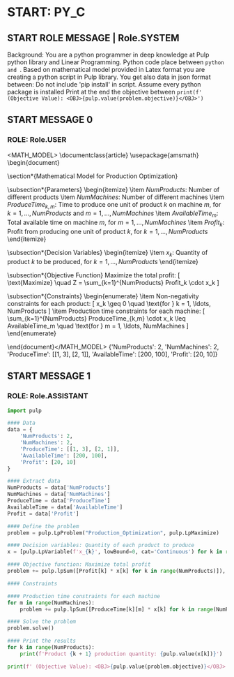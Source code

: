 # START: PY_C 
## START ROLE MESSAGE | Role.SYSTEM 
Background: You are a python programmer in deep knowledge at Pulp python library and Linear Programming. Python code place between ```python and ```. Based on mathematical model provided in Latex format you are creating a python script in Pulp library. You get also data in json format between: <DATA></DATA> Do not include 'pip install' in script. Assume every python package is installed Print at the end the objective between <OBJ></OBJ> `print(f' (Objective Value): <OBJ>{pulp.value(problem.objective)}</OBJ>')` 
## START MESSAGE 0 
### ROLE: Role.USER
<MATH_MODEL>
\documentclass{article}
\usepackage{amsmath}
\begin{document}

\section*{Mathematical Model for Production Optimization}

\subsection*{Parameters}
\begin{itemize}
    \item $NumProducts$: Number of different products
    \item $NumMachines$: Number of different machines
    \item $ProduceTime_{k,m}$: Time to produce one unit of product $k$ on machine $m$, for $k = 1, \ldots, NumProducts$ and $m = 1, \ldots, NumMachines$
    \item $AvailableTime_m$: Total available time on machine $m$, for $m = 1, \ldots, NumMachines$
    \item $Profit_k$: Profit from producing one unit of product $k$, for $k = 1, \ldots, NumProducts$
\end{itemize}

\subsection*{Decision Variables}
\begin{itemize}
    \item $x_k$: Quantity of product $k$ to be produced, for $k = 1, \ldots, NumProducts$
\end{itemize}

\subsection*{Objective Function}
Maximize the total profit:
\[
\text{Maximize} \quad Z = \sum_{k=1}^{NumProducts} Profit_k \cdot x_k
\]

\subsection*{Constraints}
\begin{enumerate}
    \item Non-negativity constraints for each product:
    \[
    x_k \geq 0 \quad \text{for } k = 1, \ldots, NumProducts
    \]
    \item Production time constraints for each machine:
    \[
    \sum_{k=1}^{NumProducts} ProduceTime_{k,m} \cdot x_k \leq AvailableTime_m \quad \text{for } m = 1, \ldots, NumMachines
    \]
\end{enumerate}

\end{document}</MATH_MODEL>
<DATA>
{'NumProducts': 2, 'NumMachines': 2, 'ProduceTime': [[1, 3], [2, 1]], 'AvailableTime': [200, 100], 'Profit': [20, 10]}</DATA>


## START MESSAGE 1 
### ROLE: Role.ASSISTANT
```python
import pulp

#### Data
data = {
    'NumProducts': 2,
    'NumMachines': 2,
    'ProduceTime': [[1, 3], [2, 1]],
    'AvailableTime': [200, 100],
    'Profit': [20, 10]
}

#### Extract data
NumProducts = data['NumProducts']
NumMachines = data['NumMachines']
ProduceTime = data['ProduceTime']
AvailableTime = data['AvailableTime']
Profit = data['Profit']

#### Define the problem
problem = pulp.LpProblem("Production_Optimization", pulp.LpMaximize)

#### Decision variables: Quantity of each product to produce
x = [pulp.LpVariable(f'x_{k}', lowBound=0, cat='Continuous') for k in range(NumProducts)]

#### Objective function: Maximize total profit
problem += pulp.lpSum([Profit[k] * x[k] for k in range(NumProducts)]), "Total_Profit"

#### Constraints

#### Production time constraints for each machine
for m in range(NumMachines):
    problem += pulp.lpSum([ProduceTime[k][m] * x[k] for k in range(NumProducts)]) <= AvailableTime[m], f"Machine_{m}_Time"

#### Solve the problem
problem.solve()

#### Print the results
for k in range(NumProducts):
    print(f'Product {k + 1} production quantity: {pulp.value(x[k])}')

print(f' (Objective Value): <OBJ>{pulp.value(problem.objective)}</OBJ>')
```

